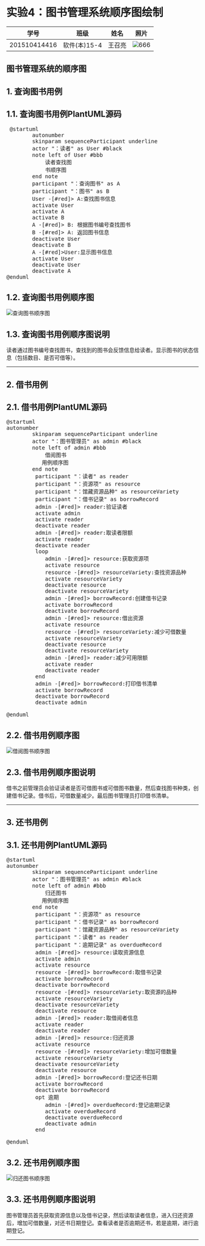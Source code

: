 # 实验4：图书管理系统顺序图绘制
|    学号  |   班级    |    姓名  |   照片     |
|:--------:|:--------: | :----------: | :-------:|
|201510414416|软件(本)15-4|王召亮 |![](./01.jpg '666')|

## 图书管理系统的顺序图

## 1. 查询图书用例
## 1.1. 查询图书用例PlantUML源码

<pre>
 @startuml
        autonumber
        skinparam sequenceParticipant underline
        actor "：读者" as User #black
        note left of User #bbb
            读者查找图
            书顺序图
        end note
        participant "：查询图书" as A
        participant "：图书" as B
        User -[#red]> A:查找图书信息
        activate User
        activate A
        activate B
        A -[#red]> B: 根据图书编号查找图书
        B -[#red]> A: 返回图书信息
        deactivate User
        deactivate B
        A -[#red]>User:显示图书信息
        activate User
        deactivate User
        deactivate A
@enduml
</pre>

## 1.2. 查询图书用例顺序图
![](./queryBook.png '查询图书顺序图')

## 1.3. 查询图书用例顺序图说明
读者通过图书编号查找图书，查找到的图书会反馈信息给读者。显示图书的状态信息（包括数目、是否可借等）。

***

## 2. 借书用例
## 2.1. 借书用例PlantUML源码

<pre>
@startuml
autonumber
        skinparam sequenceParticipant underline
        actor "：图书管理员" as admin #black
        note left of admin #bbb
            借阅图书
           用例顺序图
        end note
         participant "：读者" as reader
         participant "：资源项" as resource
         participant "：馆藏资源品种" as resourceVariety
         participant "：借书记录" as borrowRecord
         admin -[#red]> reader:验证读者
         activate admin
         activate reader
         deactivate reader
         admin -[#red]> reader:取读者限额
         activate reader
         deactivate reader
         loop
            admin -[#red]> resource:获取资源项
            activate resource
            resource -[#red]> resourceVariety:查找资源品种
            activate resourceVariety
            deactivate resource
            deactivate resourceVariety
            admin -[#red]> borrowRecord:创建借书记录
            activate borrowRecord
            deactivate borrowRecord
            admin -[#red]> resource:借出资源
            activate resource
            resource -[#red]> resourceVariety:减少可借数量
            activate resourceVariety
            deactivate resource
            deactivate resourceVariety
            admin -[#red]> reader:减少可用限额
            activate reader
            deactivate reader
         end
         admin -[#red]> borrowRecord:打印借书清单
         activate borrowRecord
         deactivate borrowRecord
         deactivate admin

@enduml
</pre>

## 2.2. 借书用例顺序图
![](./borrowBook.png '借阅图书顺序图')

## 2.3. 借书用例顺序图说明
借书之前管理员会验证读者是否可借图书或可借图书数量，然后查找图书种类，创建借书记录。借书后，可借数量减少。最后图书管理员打印借书清单。

***

## 3. 还书用例
## 3.1. 还书用例PlantUML源码

<pre>
@startuml
autonumber
        skinparam sequenceParticipant underline
        actor "：图书管理员" as admin #black
        note left of admin #bbb
            归还图书
           用例顺序图
        end note
         participant "：资源项" as resource
         participant "：借书记录" as borrowRecord
         participant "：馆藏资源品种" as resourceVariety
         participant "：读者" as reader
         participant "：逾期记录" as overdueRecord
         admin -[#red]> resource:读取资源信息
         activate admin
         activate resource
         resource -[#red]> borrowRecord:取借书记录
         activate borrowRecord
         deactivate borrowRecord
         resource -[#red]> resourceVariety:取资源的品种
         activate resourceVariety
         deactivate resourceVariety
         deactivate resource
         admin -[#red]> reader:取借阅者信息
         activate reader
         deactivate reader
         admin -[#red]> resource:归还资源
         activate resource
         resource -[#red]> resourceVariety:增加可借数量
         activate resourceVariety
         deactivate resourceVariety
         deactivate resource
         admin -[#red]> borrowRecord:登记还书日期
         activate borrowRecord
         deactivate borrowRecord
         opt 逾期
            admin -[#red]> overdueRecord:登记逾期记录
            activate overdueRecord
            deactivate overdueRecord
            deactivate admin
         end

@enduml
</pre>

## 3.2. 还书用例顺序图
![](./returnBook.png '归还图书顺序图')

## 3.3. 还书用例顺序图说明
图书管理员首先获取资源信息以及借书记录，然后读取读者信息，进入归还资源后，增加可借数量，对还书日期登记。查看读者是否逾期还书，若是逾期，进行逾期登记。
***